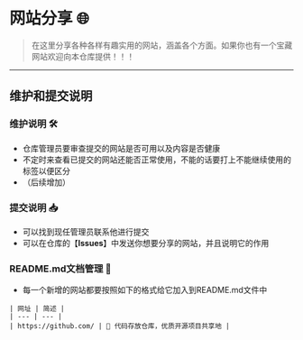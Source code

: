 # 网站分享 🌐

> 在这里分享各种各样有趣实用的网站，涵盖各个方面。如果你也有一个宝藏网站欢迎向本仓库提供！！！
> 

---

## 维护和提交说明

### 维护说明 🛠️

- 仓库管理员要审查提交的网站是否可用以及内容是否健康
- 不定时来查看已提交的网站还能否正常使用，不能的话要打上不能继续使用的标签以便区分
- （后续增加）

### 提交说明 📥

- 可以找到现任管理员联系他进行提交
- 可以在仓库的【**Issues**】中发送你想要分享的网站，并且说明它的作用

### README.md文档管理 📄

- 每一个新增的网站都要按照如下的格式给它加入到README.md文件中

```
| 网址 | 简述 |
| --- | --- |
| https://github.com/ | 🐙 代码存放仓库，优质开源项目共享地 |
```
